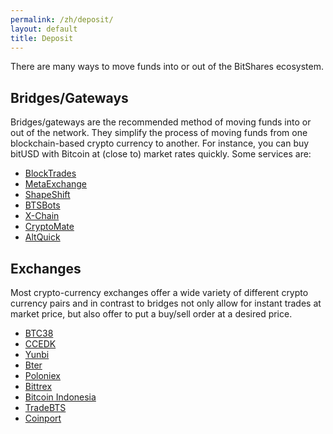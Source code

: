 ```yaml
---
permalink: /zh/deposit/
layout: default
title: Deposit
---
```


There are many ways to move funds into or out of the BitShares ecosystem.

## Bridges/Gateways

Bridges/gateways are the recommended method of moving funds into or out of the network.
They simplify the process of moving funds from one blockchain-based crypto currency to another.
For instance, you can buy bitUSD with Bitcoin at (close to) market rates quickly.
Some services are:

- [BlockTrades](https://blocktrades.us/)
- [MetaExchange](https://metaexchange.info/)
- [ShapeShift](https://shapeshift.io/)
- [BTSBots](https://www.btsbots.com/)
- [X-Chain](http://xchain.info/)
- [CryptoMate](https://cryptomate.co.uk/)
- [AltQuick](https://www.altquick.co/)

## Exchanges

Most crypto-currency exchanges offer a wide variety of different crypto currency pairs and in
contrast to bridges not only allow for instant trades at market price, but also offer to put a
buy/sell order at a desired price.

- [BTC38](http://www.btc38.com/trade_en.html)
- [CCEDK](https://www.ccedk.com/)
- [Yunbi](https://yunbi.com/?lang=en)
- [Bter](https://bter.com/)
- [Poloniex](https://www.poloniex.com/)
- [Bittrex](https://bittrex.com/)
- [Bitcoin Indonesia](https://vip.bitcoin.co.id/)
- [TradeBTS](http://www.tradebts.com/)
- [Coinport](https://exchange.coinport.com/)
